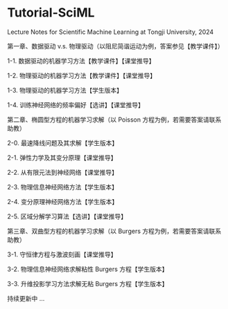 # Tutorial-SciML
Lecture Notes for Scientific Machine Learning at Tongji University, 2024

第一章、数据驱动 v.s. 物理驱动（以阻尼简谐运动为例，答案参见【教学课件】）

1-1. 数据驱动的机器学习方法【教学课件】【课堂推导】

1-2. 物理驱动的机器学习方法【教学课件】【课堂推导】

1-3. 物理驱动的机器学习方法【学生版本】

1-4. 训练神经网络的频率偏好【选讲】【课堂推导】

第二章、椭圆型方程的机器学习求解（以 Poisson 方程为例，若需要答案请联系助教）

2-0. 最速降线问题及其求解【学生版本】

2-1. 弹性力学及其变分原理【课堂推导】

2-2. 从有限元法到神经网络【课堂推导】

2-3. 物理信息神经网络方法【学生版本】

2-4. 变分原理神经网络方法【学生版本】

2-5. 区域分解学习算法【选讲】【课堂推导】

第三章、双曲型方程的机器学习求解（以 Burgers 方程为例，若需要答案请联系助教）

3-1. 守恒律方程与激波刻画【课堂推导】

3-2. 物理信息神经网络求解粘性 Burgers 方程【学生版本】

3-3. 升维投影学习方法求解无粘 Burgers 方程【学生版本】

持续更新中 ...
